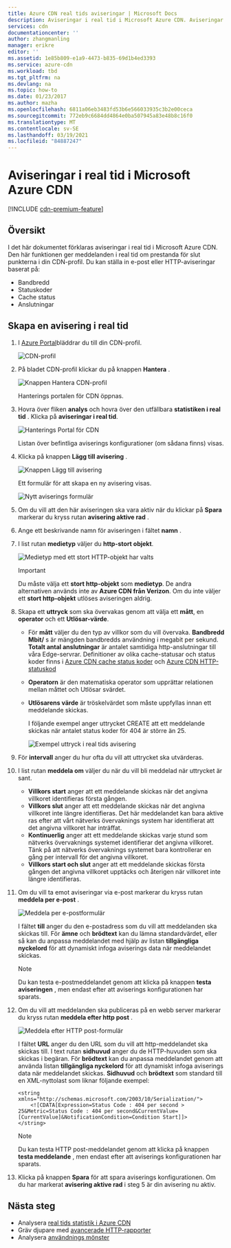 ```yaml
---
title: Azure CDN real tids aviseringar | Microsoft Docs
description: Aviseringar i real tid i Microsoft Azure CDN. Aviseringar i real tid ger aviseringar om prestanda för slut punkterna i din CDN-profil.
services: cdn
documentationcenter: ''
author: zhangmanling
manager: erikre
editor: ''
ms.assetid: 1e85b809-e1a9-4473-b835-69d1b4ed3393
ms.service: azure-cdn
ms.workload: tbd
ms.tgt_pltfrm: na
ms.devlang: na
ms.topic: how-to
ms.date: 01/23/2017
ms.author: mazha
ms.openlocfilehash: 6811a06eb3483fd53b6e566033935c3b2e00ceca
ms.sourcegitcommit: 772eb9c6684dd4864e0ba507945a83e48b8c16f0
ms.translationtype: MT
ms.contentlocale: sv-SE
ms.lasthandoff: 03/19/2021
ms.locfileid: "84887247"
---
```

# <a name="real-time-alerts-in-microsoft-azure-cdn"></a>Aviseringar i real tid i Microsoft Azure CDN
[!INCLUDE [cdn-premium-feature](../../includes/cdn-premium-feature.md)]

## <a name="overview"></a>Översikt
I det här dokumentet förklaras aviseringar i real tid i Microsoft Azure CDN. Den här funktionen ger meddelanden i real tid om prestanda för slut punkterna i din CDN-profil.  Du kan ställa in e-post eller HTTP-aviseringar baserat på:

* Bandbredd
* Statuskoder
* Cache status
* Anslutningar

## <a name="creating-a-real-time-alert"></a>Skapa en avisering i real tid
1. I [Azure Portal](https://portal.azure.com)bläddrar du till din CDN-profil.
   
    ![CDN-profil](./media/cdn-real-time-alerts/cdn-profile-blade.png)
1. På bladet CDN-profil klickar du på knappen **Hantera** .
   
    ![Knappen Hantera CDN-profil](./media/cdn-real-time-alerts/cdn-manage-btn.png)
   
    Hanterings portalen för CDN öppnas.
3. Hovra över fliken **analys** och hovra över den utfällbara **statistiken i real tid** .  Klicka på **aviseringar i real tid**.
   
    ![Hanterings Portal för CDN](./media/cdn-real-time-alerts/cdn-premium-portal.png)
   
    Listan över befintliga aviserings konfigurationer (om sådana finns) visas.
4. Klicka på knappen **Lägg till avisering** .
   
    ![Knappen Lägg till avisering](./media/cdn-real-time-alerts/cdn-add-alert.png)
   
    Ett formulär för att skapa en ny avisering visas.
   
    ![Nytt aviserings formulär](./media/cdn-real-time-alerts/cdn-new-alert.png)
5. Om du vill att den här aviseringen ska vara aktiv när du klickar på **Spara** markerar du kryss rutan **avisering aktive rad** .
6. Ange ett beskrivande namn för aviseringen i fältet **namn** .
7. I list rutan **medietyp** väljer du **http-stort objekt**.
   
    ![Medietyp med ett stort HTTP-objekt har valts](./media/cdn-real-time-alerts/cdn-http-large.png)
   
   > [!IMPORTANT]
   > Du måste välja ett **stort http-objekt** som **medietyp**.  De andra alternativen används inte av **Azure CDN från Verizon**.  Om du inte väljer ett **stort http-objekt** utlöses aviseringen aldrig.
   > 
   > 
8. Skapa ett **uttryck** som ska övervakas genom att välja ett **mått**, en **operator** och ett **Utlösar-värde**.
   
   * För **mått** väljer du den typ av villkor som du vill övervaka.  **Bandbredd Mbit/** s är mängden bandbredds användning i megabit per sekund.  **Totalt antal anslutningar** är antalet samtidiga http-anslutningar till våra Edge-servrar.  Definitioner av olika cache-statusar och status koder finns i [Azure CDN cache status koder](/previous-versions/azure/mt759237(v=azure.100)) och [Azure CDN HTTP-statuskod](/previous-versions/azure/mt759238(v=azure.100))
   * **Operatorn** är den matematiska operator som upprättar relationen mellan måttet och Utlösar svärdet.
   * **Utlösarens värde** är tröskelvärdet som måste uppfyllas innan ett meddelande skickas.
     
     I följande exempel anger uttrycket CREATE att ett meddelande skickas när antalet status koder för 404 är större än 25.
     
     ![Exempel uttryck i real tids avisering](./media/cdn-real-time-alerts/cdn-expression.png)
9. För **intervall** anger du hur ofta du vill att uttrycket ska utvärderas.
10. I list rutan **meddela om** väljer du när du vill bli meddelad när uttrycket är sant.
    
    * **Villkors start** anger att ett meddelande skickas när det angivna villkoret identifieras första gången.
    * **Villkors slut** anger att ett meddelande skickas när det angivna villkoret inte längre identifieras. Det här meddelandet kan bara aktive ras efter att vårt nätverks övervaknings system har identifierat att det angivna villkoret har inträffat.
    * **Kontinuerlig** anger att ett meddelande skickas varje stund som nätverks övervaknings systemet identifierar det angivna villkoret. Tänk på att nätverks övervaknings systemet bara kontrollerar en gång per intervall för det angivna villkoret.
    * **Villkors start och slut** anger att ett meddelande skickas första gången det angivna villkoret upptäcks och återigen när villkoret inte längre identifieras.
1. Om du vill ta emot aviseringar via e-post markerar du kryss rutan **meddela per e-post** .  
    
    ![Meddela per e-postformulär](./media/cdn-real-time-alerts/cdn-notify-email.png)
    
    I fältet **till** anger du den e-postadress som du vill att meddelanden ska skickas till. För **ämne** och **brödtext** kan du lämna standardvärdet, eller så kan du anpassa meddelandet med hjälp av listan **tillgängliga nyckelord** för att dynamiskt infoga aviserings data när meddelandet skickas.
    
    > [!NOTE]
    > Du kan testa e-postmeddelandet genom att klicka på knappen **testa aviseringen** , men endast efter att aviserings konfigurationen har sparats.
    > 
    > 
12. Om du vill att meddelanden ska publiceras på en webb server markerar du kryss rutan **meddela efter http post** .
    
    ![Meddela efter HTTP post-formulär](./media/cdn-real-time-alerts/cdn-notify-http.png)
    
    I fältet **URL** anger du den URL som du vill att http-meddelandet ska skickas till. I text rutan **sidhuvud** anger du de HTTP-huvuden som ska skickas i begäran.  För **brödtext** kan du anpassa meddelandet genom att använda listan **tillgängliga nyckelord** för att dynamiskt infoga aviserings data när meddelandet skickas.  **Sidhuvud** och **brödtext** som standard till en XML-nyttolast som liknar följande exempel:
    
    ```
    <string xmlns="http://schemas.microsoft.com/2003/10/Serialization/">
        <![CDATA[Expression=Status Code : 404 per second > 25&Metric=Status Code : 404 per second&CurrentValue=[CurrentValue]&NotificationCondition=Condition Start]]>
    </string>
    ```
    
    > [!NOTE]
    > Du kan testa HTTP post-meddelandet genom att klicka på knappen **testa meddelande** , men endast efter att aviserings konfigurationen har sparats.
    > 
    > 
13. Klicka på knappen **Spara** för att spara aviserings konfigurationen.  Om du har markerat **avisering aktive rad** i steg 5 är din avisering nu aktiv.

## <a name="next-steps"></a>Nästa steg
* Analysera [real tids statistik i Azure CDN](cdn-real-time-stats.md)
* Gräv djupare med [avancerade HTTP-rapporter](cdn-advanced-http-reports.md)
* Analysera [användnings mönster](cdn-analyze-usage-patterns.md)

